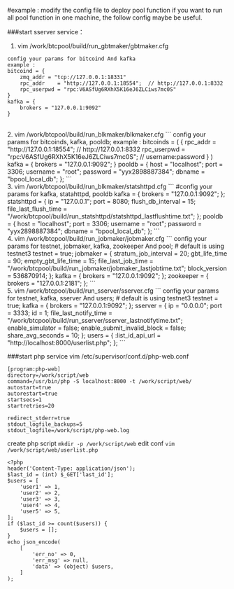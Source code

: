 ﻿#example : modify the config file to deploy pool function
if you want to run all pool function in one machine, the follow config maybe be useful.

###start sserver service：
1. vim  /work/btcpool/build/run_gbtmaker/gbtmaker.cfg
```
config your params for bitcoind And kafka
example : 
bitcoind = {
    zmq_addr = "tcp://127.0.0.1:18331"
    rpc_addr    = "http://127.0.0.1:18554";  // http://127.0.0.1:8332
    rpc_userpwd = "rpc:V6ASfUg6RXhX5K16eJ6ZLCiws7mc0S"
}
kafka = {
    brokers = "127.0.0.1:9092"
}
```
<br>
2. vim  /work/btcpool/build/run_blkmaker/blkmaker.cfg
```
config your params for bitcoinds, kafka, pooldb;
example :
bitcoinds = (
{
    rpc_addr    = "http://127.0.0.1:18554";  // http://127.0.0.1:8332
    rpc_userpwd = "rpc:V6ASfUg6RXhX5K16eJ6ZLCiws7mc0S";  // username:password
}
)
kafka = {
    brokers = "127.0.0.1:9092";
}
pooldb = {
  host = "localhost";
  port = 3306;
  username = "root";
  password = "yyx2898887384";
  dbname = "bpool_local_db";
};
```
<br>
3. vim  /work/btcpool/build/run_blkmaker/statshttpd.cfg
```
#config your params for kafka, statahttpd, pooldb
kafka = {
  brokers = "127.0.0.1:9092";
};
statshttpd = {
  ip = "127.0.0.1";
  port = 8080;
  flush_db_interval = 15;
  file_last_flush_time = "/work/btcpool/build/run_statshttpd/statshttpd_lastflushtime.txt";
};
pooldb = {
  host = "localhost";
  port = 3306;
  username = "root";
  password = "yyx2898887384";
  dbname = "bpool_local_db";
};
```
<br>
4. vim /work/btcpool/build/run_jobmaker/jobmaker.cfg
```
config your params for testnet, jobmaker, kafka, zookeeper And pool;
# default is using testnet3
testnet = true;
jobmaker = {
    stratum_job_interval = 20;
    gbt_life_time = 90;
    empty_gbt_life_time = 15;
    file_last_job_time = "/work/btcpool/build/run_jobmaker/jobmaker_lastjobtime.txt";
    block_version = 536870914;
};
kafka = {
  brokers = "127.0.0.1:9092";
};
zookeeper = {
  brokers = "127.0.0.1:2181";
};
```
<br>
5. vim /work/btcpool/build/run_sserver/sserver.cfg
```
config your params for testnet, kafka, sserver And users;
# default is using testnet3
testnet = true;
kafka = {
  brokers = "127.0.0.1:9092";
};
sserver = {
  ip = "0.0.0.0";
  port = 3333;
  id = 1;
  file_last_notify_time = "/work/btcpool/build/run_sserver/sserver_lastnotifytime.txt";
   enable_simulator = false;
   enable_submit_invalid_block = false;
   share_avg_seconds = 10;
};
users = {
    :list_id_api_url = "http://localhost:8000/userlist.php";
};
```

###start php service
vim /etc/supervisor/conf.d/php-web.conf
```
[program:php-web]
directory=/work/script/web
command=/usr/bin/php -S localhost:8000 -t /work/script/web/
autostart=true
autorestart=true
startsecs=1
startretries=20

redirect_stderr=true
stdout_logfile_backups=5
stdout_logfile=/work/script/php-web.log
```
create php script 
`mkdir -p /work/script/web`
edit conf
`vim /work/script/web/userlist.php`
```
<?php
header('Content-Type: application/json');
$last_id = (int) $_GET['last_id'];
$users = [
    'user1' => 1,
    'user2' => 2,
    'user3' => 3,
    'user4' => 4,
    'user5' => 5,
];
if ($last_id >= count($users)) {
    $users = [];
}
echo json_encode(
    [
        'err_no' => 0,
        'err_msg' => null,
        'data' => (object) $users,
    ]
);
```


    


